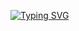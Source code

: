 [![Typing SVG](https://readme-typing-svg.demolab.com?font=Fira+Code&pause=1000&width=435&lines=Greetings+%F0%9F%99%8B%E2%80%8D%E2%99%82%EF%B8%8F%2C+I'm+Surendran)](https://git.io/typing-svg)
